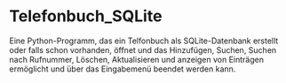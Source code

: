 # Telefonbuch_SQLite
Eine Python-Programm, das ein Telfonbuch als SQLite-Datenbank erstellt oder falls schon vorhanden, öffnet und das Hinzufügen, Suchen, Suchen nach Rufnummer, Löschen, Aktualisieren und anzeigen von Einträgen ermöglicht und über das Eingabemenü beendet werden kann.
